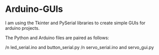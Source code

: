 # Arduino-GUIs
I am using the Tkinter and PySerial libraries to create simple GUIs for arduino projects.


The Python and Arduino files are paired as follows: 

 /n led_serial.ino      and     button_serial.py
 /n servo_serial.ino    and     servo_gui.py
